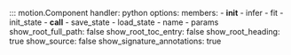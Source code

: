 ::: motion.Component
    handler: python
    options:
        members: 
            - __init__
            - infer 
            - fit 
            - init_state
            - __call__
            - save_state
            - load_state
            - name 
            - params
        show_root_full_path: false
        show_root_toc_entry: false
        show_root_heading: true
        show_source: false
        show_signature_annotations: true
